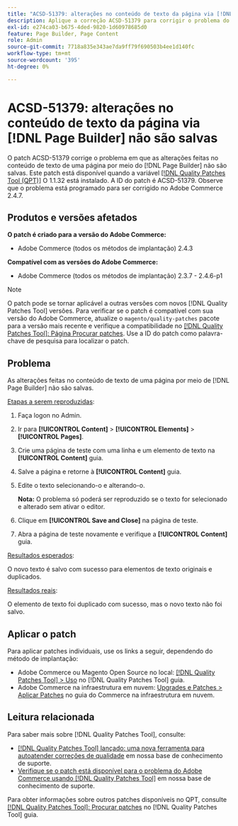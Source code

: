 ```yaml
---
title: "ACSD-51379: alterações no conteúdo de texto da página via [!DNL Page Builder] não são salvas"
description: Aplique a correção ACSD-51379 para corrigir o problema do Adobe Commerce em que as alterações feitas no conteúdo de texto de uma página por meio de [!DNL Page Builder] não são salvas.
exl-id: e274ca03-b675-4ded-9820-1d60978685d0
feature: Page Builder, Page Content
role: Admin
source-git-commit: 7718a835e343ae7da9ff79f690503b4ee1d140fc
workflow-type: tm+mt
source-wordcount: '395'
ht-degree: 0%

---
```


# ACSD-51379: alterações no conteúdo de texto da página via [!DNL Page Builder] não são salvas

O patch ACSD-51379 corrige o problema em que as alterações feitas no conteúdo de texto de uma página por meio do [!DNL Page Builder] não são salvas. Este patch está disponível quando a variável [[!DNL Quality Patches Tool (QPT)]](/help/announcements/adobe-commerce-announcements/magento-quality-patches-released-new-tool-to-self-serve-quality-patches.md) O 1.1.32 está instalado. A ID do patch é ACSD-51379. Observe que o problema está programado para ser corrigido no Adobe Commerce 2.4.7.

## Produtos e versões afetados

**O patch é criado para a versão do Adobe Commerce:**

* Adobe Commerce (todos os métodos de implantação) 2.4.3

**Compatível com as versões do Adobe Commerce:**

* Adobe Commerce (todos os métodos de implantação) 2.3.7 - 2.4.6-p1

>[!NOTE]
>
>O patch pode se tornar aplicável a outras versões com novos [!DNL Quality Patches Tool] versões. Para verificar se o patch é compatível com sua versão do Adobe Commerce, atualize o `magento/quality-patches` pacote para a versão mais recente e verifique a compatibilidade no [[!DNL Quality Patches Tool]: Página Procurar patches](https://experienceleague.adobe.com/tools/commerce-quality-patches/index.html). Use a ID do patch como palavra-chave de pesquisa para localizar o patch.

## Problema

As alterações feitas no conteúdo de texto de uma página por meio de [!DNL Page Builder] não são salvas.

<u>Etapas a serem reproduzidas</u>:

1. Faça logon no Admin.
1. Ir para **[!UICONTROL Content]** > **[!UICONTROL Elements]** > **[!UICONTROL Pages]**.
1. Crie uma página de teste com uma linha e um elemento de texto na **[!UICONTROL Content]** guia.
1. Salve a página e retorne à **[!UICONTROL Content]** guia.
1. Edite o texto selecionando-o e alterando-o.

   **Nota:** O problema só poderá ser reproduzido se o texto for selecionado e alterado sem ativar o editor.

1. Clique em **[!UICONTROL Save and Close]** na página de teste.
1. Abra a página de teste novamente e verifique a **[!UICONTROL Content]** guia.

<u>Resultados esperados</u>:

O novo texto é salvo com sucesso para elementos de texto originais e duplicados.

<u>Resultados reais</u>:

O elemento de texto foi duplicado com sucesso, mas o novo texto não foi salvo.

## Aplicar o patch

Para aplicar patches individuais, use os links a seguir, dependendo do método de implantação:

* Adobe Commerce ou Magento Open Source no local: [[!DNL Quality Patches Tool] > Uso](https://experienceleague.adobe.com/docs/commerce-operations/tools/quality-patches-tool/usage.html) no [!DNL Quality Patches Tool] guia.
* Adobe Commerce na infraestrutura em nuvem: [Upgrades e Patches > Aplicar Patches](https://experienceleague.adobe.com/docs/commerce-cloud-service/user-guide/develop/upgrade/apply-patches.html) no guia do Commerce na infraestrutura em nuvem.

## Leitura relacionada

Para saber mais sobre [!DNL Quality Patches Tool], consulte:

* [[!DNL Quality Patches Tool] lançado: uma nova ferramenta para autoatender correções de qualidade](/help/announcements/adobe-commerce-announcements/magento-quality-patches-released-new-tool-to-self-serve-quality-patches.md) em nossa base de conhecimento de suporte.
* [Verifique se o patch está disponível para o problema do Adobe Commerce usando [!DNL Quality Patches Tool]](/help/support-tools/patches-available-in-qpt-tool/check-patch-for-magento-issue-with-magento-quality-patches.md) em nossa base de conhecimento de suporte.

Para obter informações sobre outros patches disponíveis no QPT, consulte [[!DNL Quality Patches Tool]: Procurar patches](https://experienceleague.adobe.com/tools/commerce-quality-patches/index.html) no [!DNL Quality Patches Tool] guia.
